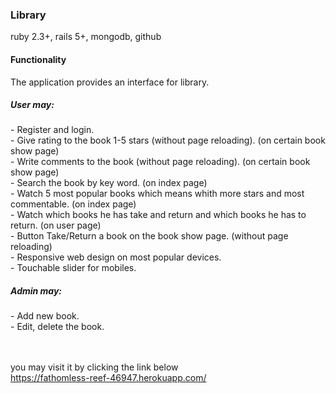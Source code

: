 <h3>Library</h3>

ruby 2.3+, rails 5+, mongodb, github

<h4>Functionality</h4>
 The application provides an interface for library.
<h5>User may:</h5>
 - Register and login.<br />
 - Give rating to the book 1-5 stars (without page reloading). (on certain book show page)<br />
 - Write comments to the book (without page reloading). (on certain book show page)<br />
 - Search the book by key word. (on index page)<br />
 - Watch 5 most popular books which means whith more stars and most commentable. (on index page)<br />
 - Watch which books he has take and return and which books he has to return. (on user page)<br />
 - Button Take/Return a book on the book show page. (without page reloading)<br />
 - Responsive web design on most popular devices.<br />
 - Touchable slider for mobiles.<br />
 <h5>Admin may:</h5>
  - Add new book.<br />
  - Edit, delete the book.<br /><br /><br />

you may visit it by clicking the link below<br />
https://fathomless-reef-46947.herokuapp.com/ 
